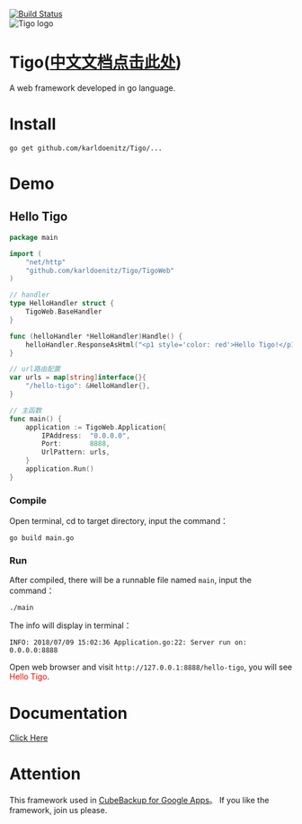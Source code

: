 [![Build Status](https://travis-ci.org/karldoenitz/Tigo.svg?branch=master)](https://travis-ci.org/karldoenitz/Tigo)  
![Tigo logo](https://github.com/karldoenitz/Tigo/blob/master/documentation/tigo_logo.jpg "this is Tigo logo")
# Tigo([中文文档点击此处](https://github.com/karldoenitz/Tigo/blob/master/README.md))
A web framework developed in go language.

# Install
```
go get github.com/karldoenitz/Tigo/...
```

# Demo
## Hello Tigo
```go
package main

import (
    "net/http"
    "github.com/karldoenitz/Tigo/TigoWeb"
)

// handler
type HelloHandler struct {
    TigoWeb.BaseHandler
}

func (helloHandler *HelloHandler)Handle() {
    helloHandler.ResponseAsHtml("<p1 style='color: red'>Hello Tigo!</p1>")
}

// url路由配置
var urls = map[string]interface{}{
    "/hello-tigo": &HelloHandler{},
}

// 主函数
func main() {
    application := TigoWeb.Application{
        IPAddress:  "0.0.0.0",
        Port:       8888,
        UrlPattern: urls,
    }
    application.Run()
}
```
### Compile
Open terminal, cd to target directory, input the command：
```
go build main.go
```
### Run
After compiled, there will be a runnable file named ```main```, input the command：
```
./main
```
The info will display in terminal：
```
INFO: 2018/07/09 15:02:36 Application.go:22: Server run on: 0.0.0.0:8888
```
Open web browser and visit ```http://127.0.0.1:8888/hello-tigo```, you will see <font color=red>Hello Tigo</font>.

# Documentation
[Click Here](https://github.com/karldoenitz/Tigo/blob/master/documentation/documentation_en.md)

# Attention
This framework used in [CubeBackup for Google Apps](http://www.cubebackup.com)。
If you like the framework, join us please.
